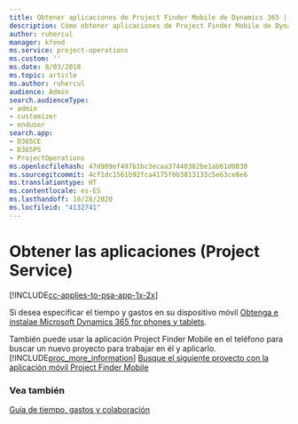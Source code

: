 ```yaml
---
title: Obtener aplicaciones de Project Finder Mobile de Dynamics 365 | MicrosoftDocs
description: Cómo obtener aplicaciones de Project Finder Mobile de Dynamics 365
author: ruhercul
manager: kfend
ms.service: project-operations
ms.custom: ''
ms.date: 8/03/2018
ms.topic: article
ms.author: ruhercul
audience: Admin
search.audienceType:
- admin
- customizer
- enduser
search.app:
- D365CE
- D365PS
- ProjectOperations
ms.openlocfilehash: 47d909ef497b1bc3ecaa37440382be1ab61d0830
ms.sourcegitcommit: 4cf1dc1561b92fca4175f0b3813133c5e63ce8e6
ms.translationtype: HT
ms.contentlocale: es-ES
ms.lasthandoff: 10/28/2020
ms.locfileid: "4132741"
---
```

# <a name="get-the-apps-project-service"></a>Obtener las aplicaciones (Project Service)

[!INCLUDE[cc-applies-to-psa-app-1x-2x](../includes/cc-applies-to-psa-app-1x-2x.md)]

Si desea especificar el tiempo y gastos en su dispositivo móvil [Obtenga e instalae Microsoft Dynamics 365 for phones y tablets](https://docs.microsoft.com/dynamics365/mobile-app/dynamics-365-phones-tablets-users-guide).  
  
 También puede usar la aplicación Project Finder Mobile en el teléfono para buscar un nuevo proyecto para trabajar en él y aplicarlo. [!INCLUDE[proc_more_information](../includes/proc-more-information.md)] [Busque el siguiente proyecto con la aplicación móvil Project Finder Mobile](../psa/find-next-project-finder-mobile-app.md) 
  
### <a name="see-also"></a>Vea también  
 [Guía de tiempo, gastos y colaboración](../psa/time-expense-collaboration-guide.md)
